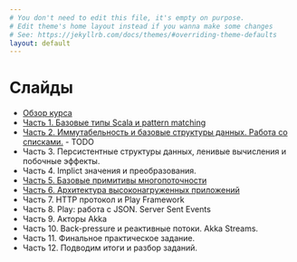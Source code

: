 ```yaml
---
# You don't need to edit this file, it's empty on purpose.
# Edit theme's home layout instead if you wanna make some changes
# See: https://jekyllrb.com/docs/themes/#overriding-theme-defaults
layout: default
---
```


# Слайды

* [Обзор курса](slides/index.html)
* [Часть 1. Базовые типы Scala и pattern matching](slides/day1.html)
* [Часть 2. Иммутабельность и базовые структуры данных. Работа со списками.](slides/day2.html) - TODO
* Часть 3. Персистентные структуры данных, ленивые вычисления и побочные эффекты.
* Часть 4. Implict значения и преобразования.
* [Часть 5. Базовые примитивы многопоточности](slides/day5.html)
* [Часть 6. Архитектура высоконагруженных приложений](slides/day6.html)
* Часть 7. HTTP протокол и Play Framework
* Часть 8. Play: работа с JSON. Server Sent Events
* Часть 9. Акторы Akka
* Часть 10. Back-pressure и реактивные потоки. Akka Streams.
* Часть 11. Финальное практическое задание.
* Часть 12. Подводим итоги и разбор заданий.

